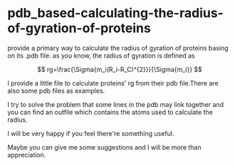 # pdb_based-calculating-the-radius-of-gyration-of-proteins
provide a primary way to calculate the radius of gyration of proteins basing on its .pdb file.
as you know, the radius of gyration is defined as

$$
  rg=\frac{\Sigma{m_i(R_i-R_C)^{2}}}{\Sigma{m_i}}
$$

I provide a little file to calculate proteins' rg from their pdb file.There are also some pdb files as examples.

I try to solve the problem that some lines in the pdb may link together and you can find an outfile which contains the atoms used to calculate the radius.

I will be very happy if you feel there're something useful.

Maybe you can give me some suggestions and I will be more than appreciation.
